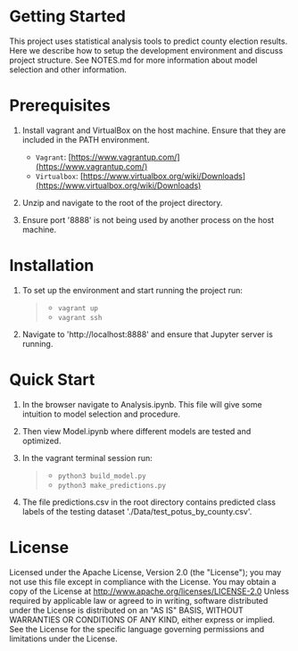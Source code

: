 # Getting Started

This project uses statistical analysis tools to predict county election results.
Here we describe how to setup the development environment and discuss project structure.
See NOTES.md for more information about model selection and other information.

# Prerequisites

1. Install vagrant and VirtualBox on the host machine. Ensure that they are included in the PATH environment.
	
    + `Vagrant`: [https://www.vagrantup.com/](https://www.vagrantup.com/)
    + `Virtualbox`: [https://www.virtualbox.org/wiki/Downloads](https://www.virtualbox.org/wiki/Downloads)

2. Unzip and navigate to the root of the project directory.
3. Ensure port '8888' is not being used by another process on the host machine.

# Installation

1. To set up the environment and start running the project run:

    > + `vagrant up` <br />
    > + `vagrant ssh`

2. Navigate to 'http://localhost:8888' and ensure that Jupyter server is running.

# Quick Start

1. In the browser navigate to Analysis.ipynb. This file will give some intuition to model selection and procedure.
2. Then view Model.ipynb where different models are tested and optimized.
3. In the vagrant terminal session run:

    > + `python3 build_model.py` <br />
    > + `python3 make_predictions.py`

4. The file predictions.csv in the root directory contains predicted class labels of the testing dataset './Data/test_potus_by_county.csv'.

# License

Licensed under the Apache License, Version 2.0 (the "License"); you may not use this file except in compliance with the License. You may obtain a copy of the License at
	http://www.apache.org/licenses/LICENSE-2.0
Unless required by applicable law or agreed to in writing, software distributed under the License is distributed on an "AS IS" BASIS, WITHOUT WARRANTIES OR CONDITIONS OF ANY KIND, either express or implied. See the License for the specific language governing permissions and limitations under the License.
